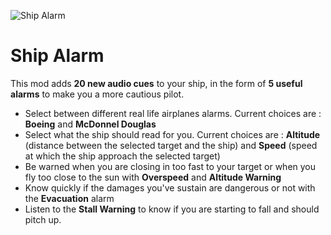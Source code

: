 ![Ship Alarm](banner.jpg)

# Ship Alarm
This mod adds **20 new audio cues** to your ship, in the form of **5 useful alarms** to make you a more cautious pilot. 

- Select between different real life airplanes alarms. Current choices are : **Boeing** and **McDonnel Douglas**
- Select what the ship should read for you. Current choices are : **Altitude** (distance between the selected target and the ship) and **Speed** (speed at which the ship approach the selected target)
- Be warned when you are closing in too fast to your target or when you fly too close to the sun with **Overspeed** and **Altitude Warning**
- Know quickly if the damages you've sustain are dangerous or not with the **Evacuation** alarm
- Listen to the **Stall Warning** to know if you are starting to fall and should pitch up.
